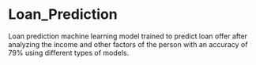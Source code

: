 # Loan_Prediction
Loan prediction machine learning model trained to predict loan offer after analyzing the income and other factors of the person with an accuracy of 79% using different types of models.
